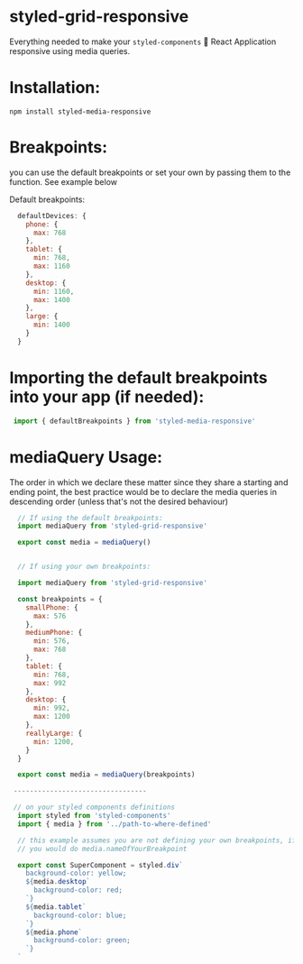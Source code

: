 # styled-grid-responsive
Everything needed to make your `styled-components` 💅 React Application responsive using media queries.

# Installation:
`npm install styled-media-responsive`

# Breakpoints:
you can use the default breakpoints or set your own by passing them to the function. See example below

Default breakpoints:

 ````javascript
   defaultDevices: {
     phone: {
       max: 768
     },
     tablet: {
       min: 768,
       max: 1160
     },
     desktop: {
       min: 1160,
       max: 1400
     },
     large: {
       min: 1400
     }
   }
 ````

# Importing the default breakpoints into your app (if needed):
````javascript
 import { defaultBreakpoints } from 'styled-media-responsive'
````

# mediaQuery Usage:
The order in which we declare these matter since they share a starting and ending point,
the best practice would be to declare the media queries in descending order (unless that's not the desired behaviour)

````javascript
  // If using the default breakpoints:
  import mediaQuery from 'styled-grid-responsive'

  export const media = mediaQuery()


  // If using your own breakpoints:

  import mediaQuery from 'styled-grid-responsive'

  const breakpoints = {
    smallPhone: {
      max: 576
    },
    mediumPhone: {
      min: 576,
      max: 768
    },
    tablet: {
      min: 768,
      max: 992
    },
    desktop: {
      min: 992,
      max: 1200
    },
    reallyLarge: {
      min: 1200,
    }
  }

  export const media = mediaQuery(breakpoints)

 ---------------------------------

 // on your styled components definitions
  import styled from 'styled-components'
  import { media } from '../path-to-where-defined'

  // this example assumes you are not defining your own breakpoints, if you are,
  // you would do media.nameOfYourBreakpoint

  export const SuperComponent = styled.div`
    background-color: yellow;
    ${media.desktop`
      background-color: red;
    `}
    ${media.tablet`
      background-color: blue;
    `}
    ${media.phone`
      background-color: green;
    `}
  `

````
